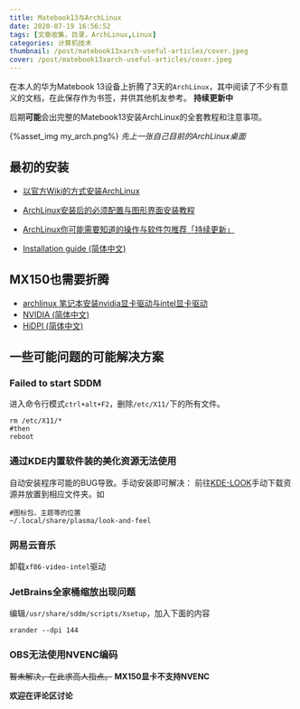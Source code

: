 ```yaml
---
title: Matebook13与ArchLinux
date: 2020-07-19 16:56:52
tags: [文章收集，目录，ArchLinux,Linux]
categories: 计算机技术
thumbnail: /post/matebook13xarch-useful-articles/cover.jpeg
cover: /post/matebook13xarch-useful-articles/cover.jpeg
---
```

在本人的华为Matebook 13设备上折腾了3天的`ArchLinux`，其中阅读了不少有意义的文档，在此保存作为书签，并供其他机友参考。
**持续更新中**

后期**可能**会出完整的Matebook13安装ArchLinux的全套教程和注意事项。
<!-- more -->
{%asset_img my_arch.png%}
*先上一张自己目前的ArchLinux桌面*
## 最初的安装
* [以官方Wiki的方式安装ArchLinux](https://www.viseator.com/2017/05/17/arch_install/)
* [ArchLinux安装后的必须配置与图形界面安装教程](https://www.viseator.com/2017/05/19/arch_setup/)
* [ArchLinux你可能需要知道的操作与软件包推荐「持续更新」](https://www.viseator.com/2017/07/02/arch_more/)

* [Installation guide (简体中文)](https://wiki.archlinux.org/index.php/Installation_guide_(%E7%AE%80%E4%BD%93%E4%B8%AD%E6%96%87))

## MX150也需要折腾
* [archlinux 笔记本安装nvidia显卡驱动与intel显卡驱动](http://ezlost.com/archlinux-%E7%AC%94%E8%AE%B0%E6%9C%AC%E5%AE%89%E8%A3%85nvidia%E6%98%BE%E5%8D%A1%E9%A9%B1%E5%8A%A8%E4%B8%8Eintel%E6%98%BE%E5%8D%A1%E9%A9%B1%E5%8A%A8/)
* [NVIDIA (简体中文)](https://wiki.archlinux.org/index.php/NVIDIA_(%E7%AE%80%E4%BD%93%E4%B8%AD%E6%96%87))
* [HiDPI (简体中文)](https://wiki.archlinux.org/index.php/HiDPI_(%E7%AE%80%E4%BD%93%E4%B8%AD%E6%96%87))

## 一些可能问题的可能解决方案
### Failed to start SDDM
进入命令行模式`ctrl+alt+F2`，删除`/etc/X11/`下的所有文件。
```
rm /etc/X11/*
#then
reboot
```
### 通过KDE内置软件装的美化资源无法使用
自动安装程序可能的BUG导致。手动安装即可解决：
前往[KDE-LOOK](kde-look.org)手动下载资源并放置到相应文件夹。如
```
#图标包，主题等的位置
~/.local/share/plasma/look-and-feel
```
### 网易云音乐
卸载`xf86-video-intel`驱动
### JetBrains全家桶缩放出现问题
编辑`/usr/share/sddm/scripts/Xsetup`，加入下面的内容
```
xrander --dpi 144
```
### OBS无法使用NVENC编码
~~暂未解决，在此求高人指点。~~
**MX150显卡不支持NVENC**

**欢迎在评论区讨论**